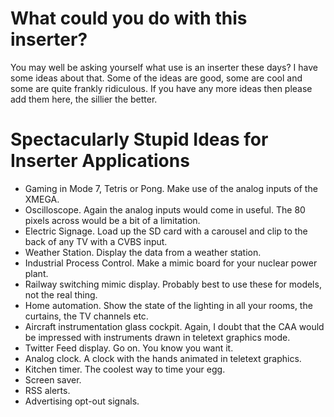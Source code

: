 # What could you do with this inserter? #

You may well be asking yourself what use is an inserter these days? I have some ideas about that. Some of the ideas are good, some are cool and some are quite frankly ridiculous. If you have any more ideas then please add them here, the sillier the better.

# Spectacularly Stupid Ideas for Inserter Applications #

  * Gaming in Mode 7, Tetris or Pong. Make use of the analog inputs of the XMEGA.
  * Oscilloscope. Again the analog inputs would come in useful. The 80 pixels across would be a bit of a limitation.
  * Electric Signage. Load up the SD card with a carousel and clip to the back of any TV with a CVBS input.
  * Weather Station. Display the data from a weather station.
  * Industrial Process Control. Make a mimic board for your nuclear power plant.
  * Railway switching mimic display. Probably best to use these for models, not the real thing.
  * Home automation. Show the state of the lighting in all your rooms, the curtains, the TV channels etc.
  * Aircraft instrumentation glass cockpit. Again, I doubt that the CAA would be impressed with instruments drawn in teletext graphics mode.
  * Twitter Feed display. Go on. You know you want it.
  * Analog clock. A clock with the hands animated in teletext graphics.
  * Kitchen timer. The coolest way to time your egg.
  * Screen saver.
  * RSS alerts.
  * Advertising opt-out signals.
